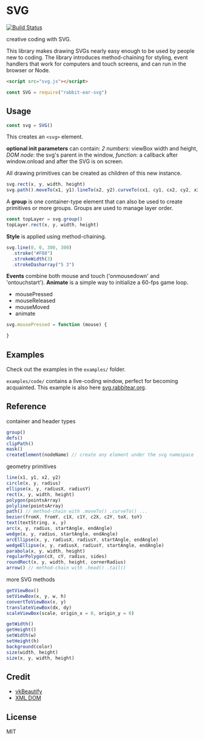 # SVG

[![Build Status](https://travis-ci.org/robbykraft/SVG.svg?branch=master)](https://travis-ci.org/robbykraft/SVG)

creative coding with SVG.

This library makes drawing SVGs nearly easy enough to be used by people new to coding. The library introduces method-chaining for styling, event handlers that work for computers and touch screens, and can run in the browser or Node.

```html
<script src="svg.js"></script>
```

```javascript
const SVG = require("rabbit-ear-svg")
```

## Usage

```javascript
const svg = SVG()
```

This creates an `<svg>` element.

**optional init parameters** can contain: *2 numbers*: viewBox width and height, *DOM node*: the svg's parent in the window, *function*: a callback after window.onload and after the SVG is on screen.

All drawing primitives can be created as children of this new instance.

```javascript
svg.rect(x, y, width, height)
svg.path().moveTo(x1, y1).lineTo(x2, y2).curveTo(cx1, cy1, cx2, cy2, x3, y3)
```

A **group** is one container-type element that can also be used to create primitives or more groups. Groups are used to manage layer order.

```javascript
const topLayer = svg.group()
topLayer.rect(x, y, width, height)
```

**Style** is applied using method-chaining.

```javascript
svg.line(0, 0, 300, 300)
  .stroke("#F08")
  .strokeWidth(3)
  .strokeDasharray("5 3")
```

**Events** combine both mouse and touch ('onmousedown' and 'ontouchstart'). **Animate** is a simple way to initialize a 60-fps game loop.

- mousePressed
- mouseReleased
- mouseMoved
- animate

```javascript
svg.mousePressed = function (mouse) {

}
```

## Examples

Check out the examples in the `examples/` folder.

`examples/code/` contains a live-coding window, perfect for becoming acquainted. This example is also here [svg.rabbitear.org](https://svg.rabbitear.org).

## Reference

container and header types

```javascript
group()
defs()
clipPath()
mask()
createElement(nodeName) // create any element under the svg namespace
```

geometry primitives

```javascript
line(x1, y1, x2, y2)
circle(x, y, radius)
ellipse(x, y, radiusX, radiusY)
rect(x, y, width, height)
polygon(pointsArray)
polyline(pointsArray)
path() // method-chain with .moveTo() .curveTo() ...
bezier(fromX, fromY, c1X, c1Y, c2X, c2Y, toX, toY)
text(textString, x, y)
arc(x, y, radius, startAngle, endAngle)
wedge(x, y, radius, startAngle, endAngle)
arcEllipse(x, y, radiusX, radiusY, startAngle, endAngle)
wedgeEllipse(x, y, radiusX, radiusY, startAngle, endAngle)
parabola(x, y, width, height)
regularPolygon(cX, cY, radius, sides)
roundRect(x, y, width, height, cornerRadius)
arrow() // method-chain with .head() .tail()
```

more SVG methods

```javascript
getViewBox()
setViewBox(x, y, w, h)
convertToViewBox(x, y)
translateViewBox(dx, dy)
scaleViewBox(scale, origin_x = 0, origin_y = 0)

getWidth()
getHeight()
setWidth(w)
setHeight(h)
background(color)
size(width, height)
size(x, y, width, height)
```

## Credit

- [vkBeautify](https://github.com/vkiryukhin/vkBeautify)
- [XML DOM](https://github.com/xmldom/xmldom)

## License

MIT
